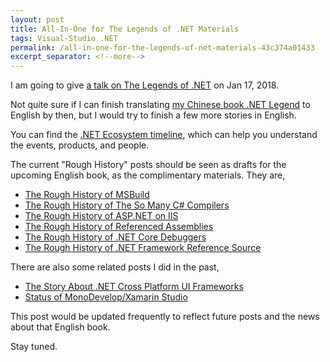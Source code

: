 ```yaml
---
layout: post
title: All-In-One for The Legends of .NET Materials
tags: Visual-Studio .NET
permalink: /all-in-one-for-the-legends-of-net-materials-43c374a01433
excerpt_separator: <!--more-->
---
```


I am going to give [a talk on The Legends of .NET](https://mvpdaysv-conference2017-1.busyconf.com/activities/59ebb3464ee06baeb80001c9) on Jan 17, 2018.

Not quite sure if I can finish translating [my Chinese book .NET Legend](https://nianbiao.lextudio.com/) to English by then, but I would try to finish a few more stories in English.

You can find the [.NET Ecosystem timeline](https://corefx.lextudio.com/), which can help you understand the events, products, and people.

The current "Rough History" posts should be seen as drafts for the upcoming English book, as the complimentary materials. They are,

* [The Rough History of MSBuild](/the-rough-history-of-msbuild-cc72a217fa98)
* [The Rough History of The So Many C# Compilers](/the-rough-history-of-the-so-many-c-compilers-f3a85500707c)
* [The Rough History of ASP.NET on IIS](/the-rough-history-of-asp-net-on-iis-8f49e2bcefcd)
* [The Rough History of Referenced Assemblies](/the-rough-history-of-referenced-assemblies-7d752d92c18c)
* [The Rough History of .NET Core Debuggers](/the-rough-history-of-net-core-debuggers-b9fb206dc4aa)
* [The Rough History of .NET Framework Reference Source](/the-rough-history-of-microsoft-reference-source/)

There are also some related posts I did in the past,

* [The Story About .NET Cross Platform UI Frameworks](/the-story-about-net-cross-platform-ui-frameworks-dd4a9433d0ea)
* [Status of MonoDevelop/Xamarin Studio](/status-of-monodevelop-xamarin-studio-253da80d022c)

This post would be updated frequently to reflect future posts and the news about that English book.

Stay tuned.
